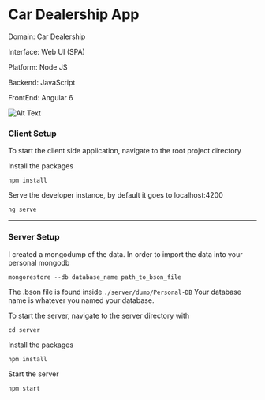 # Car Dealership App

Domain: Car Dealership

Interface: Web UI (SPA)

Platform: Node JS

Backend: JavaScript

FrontEnd: Angular 6

![Alt Text](car_app.gif)


### Client Setup

To start the client side application, navigate to the root project directory

Install the packages

`npm install`

Serve the developer instance, by default it goes to localhost:4200

`ng serve`

----
### Server Setup

I created a mongodump of the data. In order to import the data into your personal mongodb

`mongorestore --db database_name path_to_bson_file`

The .bson file is found inside `./server/dump/Personal-DB`
Your database name is whatever you named your database.

To start the server, navigate to the server directory with

`cd server`

Install the packages

`npm install`

Start the server

`npm start`
